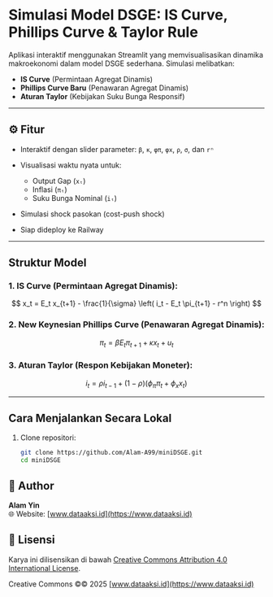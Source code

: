 # Simulasi Model DSGE: IS Curve, Phillips Curve & Taylor Rule

Aplikasi interaktif menggunakan Streamlit yang memvisualisasikan dinamika makroekonomi dalam model DSGE sederhana. Simulasi melibatkan:

* **IS Curve** (Permintaan Agregat Dinamis)
* **Phillips Curve Baru** (Penawaran Agregat Dinamis)
* **Aturan Taylor** (Kebijakan Suku Bunga Responsif)

---

## ⚙️ Fitur

* Interaktif dengan slider parameter: `β`, `κ`, `φπ`, `φx`, `ρ`, `σ`, dan `rⁿ`
* Visualisasi waktu nyata untuk:

  * Output Gap (`xₜ`)
  * Inflasi (`πₜ`)
  * Suku Bunga Nominal (`iₜ`)
* Simulasi shock pasokan (cost-push shock)
* Siap dideploy ke Railway

---

## Struktur Model

### 1. IS Curve (Permintaan Agregat Dinamis):

$$
x_t = E_t x_{t+1} - \frac{1}{\sigma} \left( i_t - E_t \pi_{t+1} - r^n \right)
$$

### 2. New Keynesian Phillips Curve (Penawaran Agregat Dinamis):

$$
\pi_t = \beta E_t \pi_{t+1} + \kappa x_t + u_t
$$

### 3. Aturan Taylor (Respon Kebijakan Moneter):

$$
i_t = \rho i_{t-1} + (1 - \rho)(\phi_\pi \pi_t + \phi_x x_t)
$$

---

## Cara Menjalankan Secara Lokal

1. Clone repositori:

   ```bash
   git clone https://github.com/Alam-A99/miniDSGE.git
   cd miniDSGE
   ```
## 👤 Author

**Alam Yin**      
🌐 Website: [www.dataaksi.id](https://www.dataaksi.id)

## 📄 Lisensi

Karya ini dilisensikan di bawah [Creative Commons Attribution 4.0 International License](https://creativecommons.org/licenses/by/4.0/).

Creative Commons ©© 2025 [www.dataaksi.id](https://www.dataaksi.id)
